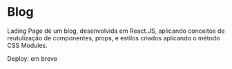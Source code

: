 # Blog

Lading Page de um blog, desenvolvida em React.JS, aplicando conceitos de reutulização de componentes, props, e estilos criados aplicando o método CSS Modules.

Deploy: em breve

